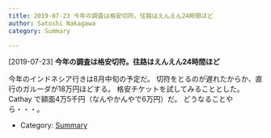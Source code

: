 ```yaml
---
title: 2019-07-23 今年の調査は格安切符。往路はえんえん24時間ほど
author: Satoshi Nakagawa
category: Summary

---
```


[2019-07-23] **今年の調査は格安切符。往路はえんえん24時間ほど** 

 今年のインドネシア行きは8月中旬の予定だ。
切符をとるのが遅れたからか、直行のガルーダが18万円ほどする。
格安チケットを試してみることとした。
Cathay で額面4万5千円（なんやかんやで6万円）だ。
どうなることやら・・・。

- Category: [Summary](https://merapano.github.io/categories.html#Summary)

